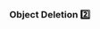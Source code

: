 ### Object Deletion :two:

<panel type="seamless" header="%%-----------------------------------------%%" expanded>
  <include src="./index.md#main" />
</panel>
